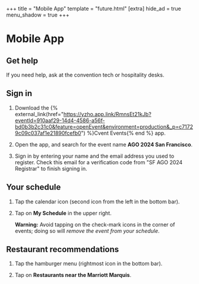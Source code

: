 +++
title = "Mobile App"
template = "future.html"
[extra]
hide_ad = true
menu_shadow = true
+++

<div class="home-outer">

<div class="home-below">
<div>

# Mobile App


<div class="app-instructions">

## Get help

If you need help, ask at the convention tech or hospitality desks.

## Sign in

1. Download the {% external_link(href="https://yzho.app.link/RmnsEt21kJb?eventId=910aaf29-14d4-4586-a56f-bd0b3b2c31c0&feature=openEvent&environment=production&_p=c71729c09c037af1e21890fcefb0") %}Cvent Events{% end %} app.

2. Open the app, and search for the event name <strong>AGO 2024 San Francisco</strong>.

3. Sign in by entering your name and the email address you used to register. Check this email for a verification code from "SF AGO 2024 Registrar" to finish signing in.

## Your schedule

1. Tap the calendar icon (second icon from the left in the bottom bar).

2. Tap on <strong>My Schedule</strong> in the upper right.

   <strong>Warning:</strong> Avoid tapping on the check-mark icons in the corner of events; doing so will *remove the event from your schedule*.

## Restaurant recommendations

1. Tap the hamburger menu (rightmost icon in the bottom bar).

2. Tap on <strong>Restaurants near the Marriott Marquis</strong>.

</div>

<div class="ad mobile midpage">
  <div class="ad-container mobile"><a class="ad-link"><img></a></div>
</div>

</div>
</div>

</div>
